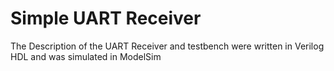 # Simple UART Receiver

The Description of the UART Receiver and testbench were written in Verilog HDL and was simulated in ModelSim 
